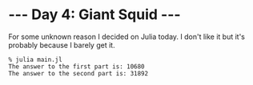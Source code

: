 # --- Day 4: Giant Squid ---

For some unknown reason I decided on Julia today.
I don't like it but it's probably because I barely get it.

```
% julia main.jl
The answer to the first part is: 10680
The answer to the second part is: 31892
```
